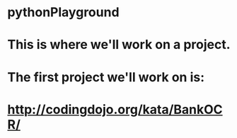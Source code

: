 # pythonPlayground

# This is where we'll work on a project.
# The first project we'll work on is:
# http://codingdojo.org/kata/BankOCR/
